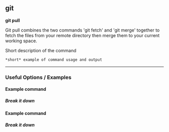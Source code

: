 git
-------
**git pull**

Git pull combines the two commands 'git fetch' and 'git merge' together to fetch the files from your remote directory then merge them to your current working space.

Short description of the command

~~~ bash
*short* example of command usage and output
~~~

---

### Useful Options / Examples

#### Example command

##### Break it down

#### Example command

##### Break it down
